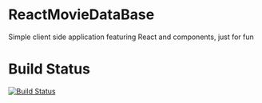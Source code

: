 # ReactMovieDataBase
Simple client side application featuring React and components, just for fun

# Build Status
[![Build Status](https://dev.azure.com/kartoncodes/ReactMovieDatabase/_apis/build/status/kartonki.ReactMovieDataBase?branchName=master)](https://dev.azure.com/kartoncodes/ReactMovieDatabase/_build/latest?definitionId=3&branchName=master)

